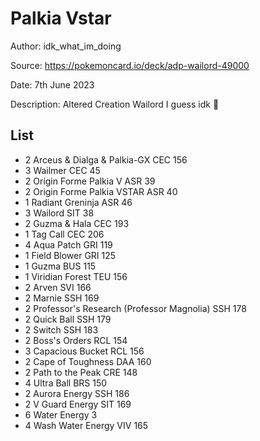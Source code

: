 # Palkia Vstar

Author: idk_what_im_doing

Source: <https://pokemoncard.io/deck/adp-wailord-49000>

Date: 7th June 2023

Description: Altered Creation Wailord I guess idk 🤷

## List

* 2 Arceus & Dialga & Palkia-GX CEC 156
* 3 Wailmer CEC 45
* 2 Origin Forme Palkia V ASR 39
* 2 Origin Forme Palkia VSTAR ASR 40
* 1 Radiant Greninja ASR 46
* 3 Wailord SIT 38
* 2 Guzma & Hala CEC 193
* 1 Tag Call CEC 206
* 4 Aqua Patch GRI 119
* 1 Field Blower GRI 125
* 1 Guzma BUS 115
* 1 Viridian Forest TEU 156
* 2 Arven SVI 166
* 2 Marnie SSH 169
* 2 Professor's Research (Professor Magnolia) SSH 178
* 2 Quick Ball SSH 179
* 2 Switch SSH 183
* 2 Boss's Orders RCL 154
* 3 Capacious Bucket RCL 156
* 2 Cape of Toughness DAA 160
* 2 Path to the Peak CRE 148
* 4 Ultra Ball BRS 150
* 2 Aurora Energy SSH 186
* 2 V Guard Energy SIT 169
* 6 Water Energy 3
* 4 Wash Water Energy VIV 165
